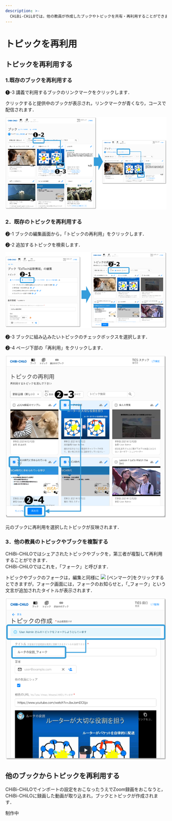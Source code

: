 ```yaml
---
description: >-
  CHiBi-CHiLOでは，他の教員が作成したブックやトピックを共有・再利用することができます．ただし，トピックやブックを作成した教員が，元のトピックやブックを変更・削除すると，再利用先のトピックやブックも変更・削除されます．また，シェアを停止すると見えなくなります．
---
```


# トピックを再利用

## トピックを再利用する

### 1.既存のブックを再利用する

❶-3 講義で利用するブックのリンクマークをクリックします．

クリックすると提供中のブックが表示され，リンクマークが青くなり，コースで配信されます．

![](<../.gitbook/assets/image (422).png>)

### 2．既存のトピックを再利用する

❷-1 ブックの編集画面から，「トピックの再利用」をクリックします．

❷-2 追加するトピックを検索します．

![](<../.gitbook/assets/image (289).png>)

❷-3 ブックに組み込みたいトピックのチェックボックスを選択します．

❷-4 ページ下部の「再利用」をクリックします．

![](<../.gitbook/assets/image (218).png>)

元のブックに再利用を選択したトピックが反映されます．

### 3．他の教員のトピックやブックを複製する

CHiBi-CHiLOではシェアされたトピックやブックを，第三者が複製して再利用することができます．\
CHiBi-CHiLOではこれを，「フォーク」と呼びます．

トピックやブックのフォークは，編集と同様に ![](book/.gitbook/assets/image%20\(49\).png) \[ペンマーク]をクリックするとできますが，フォーク画面には，フォークのお知らせと，「\_フォーク」という文言が追加されたタイトルが表示されます．

![](<../.gitbook/assets/image (144).png>)

## 他のブックからトピックを再利用する

CHiBi-CHiLOでインポートの設定をおこなったうえでZoom録画をおこなうと，CHiBi-CHiLOに録画した動画が取り込まれ，ブックとトピックが作成されます．

制作中
